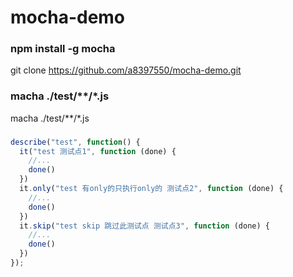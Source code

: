 # mocha-demo

### npm install -g mocha
git clone https://github.com/a8397550/mocha-demo.git

### macha ./test/**/*.js
macha ./test/**/*.js

###
```javascript
describe("test", function() {
  it("test 测试点1", function (done) {
    //...
    done()
  })
  it.only("test 有only的只执行only的 测试点2", function (done) {
    //...
    done()
  })
  it.skip("test skip 跳过此测试点 测试点3", function (done) {
    //...
    done()
  })
});
```